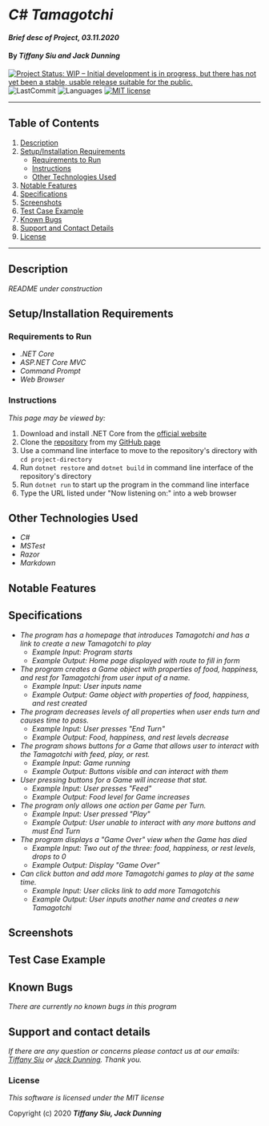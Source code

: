 # _C# Tamagotchi_

#### _Brief desc of Project, 03.11.2020_

#### By _**Tiffany Siu and Jack Dunning**_

<!-- [![Project Status: Inactive – The project has reached a stable, usable state but is no longer being actively developed; support/maintenance will be provided as time allows.](https://www.repostatus.org/badges/latest/inactive.svg)](https://www.repostatus.org/#inactive) -->
<!-- [![Project Status: Active – The project has reached a stable, usable state and is being actively developed.](https://www.repostatus.org/badges/latest/active.svg)](https://www.repostatus.org/#active) -->
[![Project Status: WIP – Initial development is in progress, but there has not yet been a stable, usable release suitable for the public.](https://www.repostatus.org/badges/latest/wip.svg)](https://www.repostatus.org/#wip)
![LastCommit](https://img.shields.io/github/last-commit/tsiu88/Csharp-Tamagotchi)
![Languages](https://img.shields.io/github/languages/top/tsiu88/Csharp-Tamagotchi)
[![MIT license](https://img.shields.io/badge/License-MIT-orange.svg)](https://lbesson.mit-license.org/)

---
## Table of Contents
1. [Description](#description)
2. [Setup/Installation Requirements](#setup/installation-requirements)
    - [Requirements to Run](#requirements-to-run)
    - [Instructions](#instructions)
    - [Other Technologies Used](#other-technologies-used)
3. [Notable Features](#notable-features)
4. [Specifications](#specifications)
5. [Screenshots](#screenshots)
6. [Test Case Example](#test-case-example)
7. [Known Bugs](#known-bugs)
8. [Support and Contact Details](#support-and-contact-details)
9. [License](#license)
---
## Description

_README under construction_
<!-- _Detailed desc w/ purpose/usage, what does, motivation to create, why exists, other info for users/developers to have_ -->

## Setup/Installation Requirements

### Requirements to Run
* _.NET Core_
* _ASP.NET Core MVC_
* _Command Prompt_
* _Web Browser_

### Instructions

*This page may be viewed by:*

1. Download and install .NET Core from the [official website](https://dotnet.microsoft.com/download/dotnet-core/)
2. Clone the [repository](https://github.com/TSiu88/Csharp-Tamagotchi.git) from my [GitHub page](https://github.com/TSiu88)
3. Use a command line interface to move to the repository's directory with `cd project-directory`
4. Run `dotnet restore` and `dotnet build` in command line interface of the repository's directory
5. Run `dotnet run` to start up the program in the command line interface
6. Type the URL listed under "Now listening on:" into a web browser 

## Other Technologies Used
* _C#_
* _MSTest_
* _Razor_
* _Markdown_

## Notable Features
<!-- _features that make project stand out_ -->

## Specifications

* _The program has a homepage that introduces Tamagotchi and has a link to create a new Tamagotchi to play_
  * _Example Input: Program starts_
  * _Example Output: Home page displayed with route to fill in form_
* _The program creates a Game object with properties of food, happiness, and rest for Tamagotchi from user input of a name._
  * _Example Input: User inputs name_
  * _Example Output: Game object with properties of food, happiness, and rest created_
* _The program decreases levels of all properties when user ends turn and causes time to pass._
  * _Example Input: User presses "End Turn"_
  * _Example Output: Food, happiness, and rest levels decrease_
* _The program shows buttons for a Game that allows user to interact with the Tamagotchi with feed, play, or rest._
  * _Example Input: Game running_
  * _Example Output: Buttons visible and can interact with them_
* _User pressing buttons for a Game will increase that stat._
  * _Example Input: User presses "Feed"_
  * _Example Output: Food level for Game increases_
* _The program only allows one action per Game per Turn._
  * _Example Input: User pressed "Play"_
  * _Example Output: User unable to interact with any more buttons and must End Turn_
* _The program displays a "Game Over" view when the Game has died_
  * _Example Input: Two out of the three: food, happiness, or rest levels, drops to 0_
  * _Example Output: Display "Game Over"_
* _Can click button and add more Tamagotchi games to play at the same time._
  * _Example Input: User clicks link to add more Tamagotchis_
  * _Example Output: User inputs another name and creates a new Tamagotchi_

## Screenshots

<!-- _Here is a snippet of what the input looks like:_

![Snippet of input fields](img/snippet1.png)

_Here is a preview of what the output looks like:_

![Snippet of output box](img/snippet2.png) -->

<!-- _{Show pictures using ![alt text](image.jpg), show what library does as concisely as possible but don't need to explain how project solves problem from `code`_ -->

## Test Case Example
<!-- _Tests are done through Jest and are run from the command line prompt with `npm test`._
_Some example tests:_
![Snippet of an example test](img/test1.png)

![Snippet of an example result](img/test2.png) -->
<!-- _describe and show how to run tests with `code` examples}_ -->

## Known Bugs

_There are currently no known bugs in this program_

## Support and contact details

_If there are any question or concerns please contact us at our emails: [Tiffany Siu](mailto:tsiu88@gmail.com) or [Jack Dunning](mailto:JackStunning9001@gmail.com). Thank you._

### License

*This software is licensed under the MIT license*

Copyright (c) 2020 **_Tiffany Siu, Jack Dunning_**
